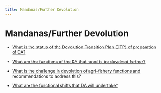 ```yaml
---
title: Mandanas/Further Devolution
---
```


# Mandanas/Further Devolution


 - [What is the status of the Devolution Transition Plan (DTP) of preparation of DA?](/other-priority-programs-and-projects/mandanasfurther-devolution/what-is-the-status-of-the-devolution-transition-plan-dtp-of-preparation-of-da)
    
 - [What are the functions of the DA that need to be devolved further?](/other-priority-programs-and-projects/mandanasfurther-devolution/what-are-the-functions-of-the-da-that-need-to-be-devolved-further)
    
 - [What is the challenge in devolution of agri-fishery functions and recommendations to address this?](/other-priority-programs-and-projects/mandanasfurther-devolution/what-is-the-challenge-in-devolution-of-agri-fishery-functions-and-recommendations-to-address-this)
    
 - [What are the functional shifts that DA will undertake?](/other-priority-programs-and-projects/mandanasfurther-devolution/what-are-the-functional-shifts-that-da-will-undertake)
    
